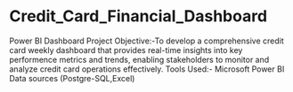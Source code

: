 # Credit_Card_Financial_Dashboard
Power BI Dashboard
Project Objective:-To develop a comprehensive credit card weekly dashboard that provides real-time insights into key performence metrics and trends, enabling stakeholders to monitor and analyze credit card operations effectively.
Tools Used:-                                                    Microsoft Power BI                                                Data sources (Postgre-SQL,Excel)

